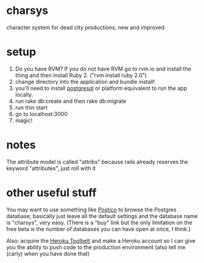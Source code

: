 # charsys
character system for dead city productions, new and improved

# setup

1. Do you have RVM? If you do not have RVM go to rvm.io and install the thing and then install Ruby 2. ("rvm install ruby 2.0")
2. change directory into the application and bundle install!
3. you'll need to install [postgresql](http://postgresapp.com/) or platform equivalent to run the app locally.
4. run rake db:create and then rake db:migrate
5. run thin start
6. go to localhost:3000
7. magic!

# notes

The attribute model is called "attribs" because rails already reserves the keyword "attributes", just roll with it

# other useful stuff

You may want to use something like [Postico](https://eggerapps.at/postico/) to browse the Postgres database; basically just leave all the default settings and the database name is "charsys", very easy. (There is a "buy" link but the only limitation on the free beta is the number of databases you can have open at once, I think.)

Also: acquire the [Heroku Toolbelt](http://toolbelt.heroku.com/) and make a Heroku account so I can give you the ability to push code to the production environment (also tell me (carly) when you have done that)
